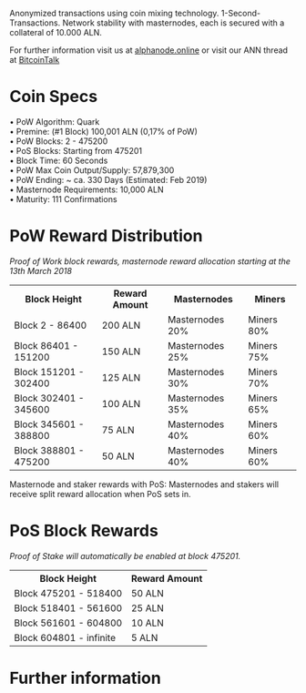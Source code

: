 Anonymized transactions using coin mixing technology. 1-Second-Transactions. Network stability with masternodes, each is secured with a collateral of 10.000 ALN.

For further information visit us at [alphanode.online](https://alphanode.online/) or visit our ANN thread at [BitcoinTalk](https://bitcointalk.org/index.php?topic=3133202.0)

# Coin Specs

• PoW Algorithm: Quark  
• Premine: (#1 Block) 100,001 ALN (0,17% of PoW)  
• PoW Blocks: 2 - 475200  
• PoS Blocks: Starting from 475201  
• Block Time: 60 Seconds  
• PoW Max Coin Output/Supply: 57,879,300  
• PoW Ending: ~ ca. 330 Days (Estimated: Feb 2019)  
• Masternode Requirements: 10,000 ALN  
• Maturity: 111 Confirmations  

# PoW Reward Distribution

_Proof of Work block rewards, masternode reward allocation starting at the 13th March 2018_
<table>
<tr><th>Block Height</th><th>Reward Amount</th><th>Masternodes</th><th>Miners</th></tr>
<tr><td>Block 2 - 86400</td><td>200 ALN</td><td>   Masternodes 20%</td><td>Miners 80%</td></tr>
<tr><td>Block 86401 - 151200</td><td>150 ALN</td><td>  Masternodes 25%</td><td>Miners 75%</td></tr>
<tr><td>Block 151201 - 302400</td><td>125 ALN</td><td>  Masternodes 30%</td><td>Miners 70%</td></tr>
<tr><td>Block 302401 - 345600</td><td>100 ALN</td><td>   Masternodes 35%</td><td>Miners 65%</td></tr>
<tr><td>Block 345601 - 388800</td><td>75 ALN</td><td>      Masternodes 40%</td><td>Miners 60%</td></tr>
<tr><td>Block 388801 - 475200</td><td>50 ALN</td><td>      Masternodes 40%</td><td>Miners 60%</td></tr>
</table>

Masternode and staker rewards with PoS:
Masternodes and stakers will receive split reward allocation when PoS sets in.

# PoS Block Rewards

_Proof of Stake will automatically be enabled at block 475201._
<table>
<tr><th>Block Height</th><th>Reward Amount</th>                  
<tr><td>Block 475201 - 518400</td><td>50 ALN</td></tr>
<tr><td>Block 518401 - 561600</td><td>25 ALN</td></tr>
<tr><td>Block 561601 - 604800</td><td>10 ALN</td></tr>
<tr><td>Block 604801 - infinite</td><td>5 ALN</td></tr>
</table>


# Further information
